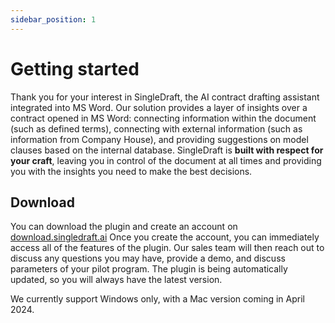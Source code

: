 ```yaml
---
sidebar_position: 1
---
```

# Getting started

Thank you for your interest in SingleDraft, the AI contract drafting assistant integrated into MS Word. Our solution provides a layer of insights over a contract opened in MS Word: connecting information within the document (such as defined terms), connecting with external information (such as information from Company House), and providing suggestions on model clauses based on the internal database. SingleDraft is **built with respect for your craft**, leaving you in control of the document at all times and providing you with the insights you need to make the best decisions.

## Download

You can download the plugin and create an account on [download.singledraft.ai](http://download.singledraft.ai/) Once you create the account, you can immediately access all of the features of the plugin. Our sales team will then reach out to discuss any questions you may have, provide a demo, and discuss parameters of your pilot program. The plugin is being automatically updated, so you will always have the latest version.

We currently support Windows only, with a Mac version coming in April 2024.
